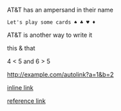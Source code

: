 AT&T has an ampersand in their name

    Let's play some cards ♠ ♣ ♥ ♦

AT&T is another way to write it

this & that

4 < 5 and 6 > 5

<http://example.com/autolink?a=1&b=2> 

[inline link](/script?a=1&b=2)

[reference link][1]

[1]: http://example.com/?a=1&b=2